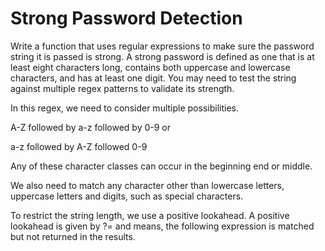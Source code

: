 # Strong Password Detection

Write a function that uses regular expressions to make sure the password string it is passed is strong. A strong password is defined as one that is at least eight characters long, contains both uppercase and lowercase characters, and has at least one digit. You may need to test the string against multiple regex patterns to validate its strength.

In this regex, we need to consider multiple possibilities.

A-Z followed by a-z followed by 0-9 or

a-z followed by A-Z followed 0-9

Any of these character classes can occur in the beginning end or middle.

We also need to match any character other than lowercase letters, uppercase letters and digits, such as special characters.

To restrict the string length, we use a positive lookahead. A positive lookahead is given by ?= and means, the following expression is matched but not returned in the results.
